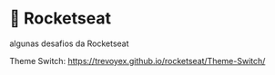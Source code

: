 # 🚀 Rocketseat
algunas desafios da Rocketseat

Theme Switch: https://trevoyex.github.io/rocketseat/Theme-Switch/
